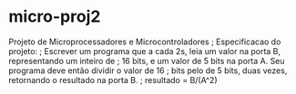 # micro-proj2
Projeto de Microprocessadores e Microcontroladores
; Especificacao do projeto: 
;   Escrever um programa que a cada 2s, leia um valor na porta B, representando um inteiro de
; 16 bits, e um valor de 5 bits na porta A. Seu programa deve então dividir o valor de 16
; bits pelo de 5 bits, duas vezes, retornando o resultado na porta B.
; resultado = B/(A^2)
